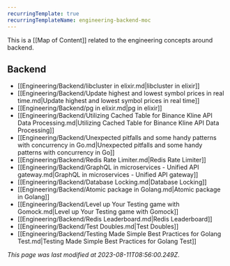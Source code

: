 ```yaml
---
recurringTemplate: true
recurringTemplateName: engineering-backend-moc
---
```


This is a [[Map of Content]] related to the engineering concepts around backend.

## Backend

- [[Engineering/Backend/libcluster in elixir.md|libcluster in elixir]]
- [[Engineering/Backend/Update highest and lowest symbol prices in real time.md|Update highest and lowest symbol prices in real time]]
- [[Engineering/Backend/pg in elixir.md|pg in elixir]]
- [[Engineering/Backend/Utilizing Cached Table for Binance Kline API Data Processing.md|Utilizing Cached Table for Binance Kline API Data Processing]]
- [[Engineering/Backend/Unexpected pitfalls and some handy patterns with concurrency in Go.md|Unexpected pitfalls and some handy patterns with concurrency in Go]]
- [[Engineering/Backend/Redis Rate Limiter.md|Redis Rate Limiter]]
- [[Engineering/Backend/GraphQL in microservices - Unified API gateway.md|GraphQL in microservices - Unified API gateway]]
- [[Engineering/Backend/Database Locking.md|Database Locking]]
- [[Engineering/Backend/Atomic package in Golang.md|Atomic package in Golang]]
- [[Engineering/Backend/Level up Your Testing game with Gomock.md|Level up Your Testing game with Gomock]]
- [[Engineering/Backend/Redis Leaderboard.md|Redis Leaderboard]]
- [[Engineering/Backend/Test Doubles.md|Test Doubles]]
- [[Engineering/Backend/Testing Made Simple Best Practices for Golang Test.md|Testing Made Simple Best Practices for Golang Test]]


*This page was last modified at 2023-08-11T08:56:00.249Z*.
